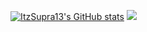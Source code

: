 [![ItzSupra13's GitHub stats](https://github-readme-stats.vercel.app/api?username=ItzSupra13&show_icons=true&theme=midnight-purple&bg_color=00000000&hide_border=true)](https://github.com/anuraghazra/github-readme-stats)
![](https://nirzak-streak-stats.vercel.app/?user=ItzSupra13&theme=midnight-purple&hide_border=true&background=00000000)



<!-- Proudly created with GPRM ( https://gprm.itsvg.in ) -->
<!--
**ItzSupra13/ItzSupra13** is a ✨ _special_ ✨ repository because its `README.md` (this file) appears on your GitHub profile.

Here are some ideas to get you started:

- 🔭 I’m currently working on ...
- 🌱 I’m currently learning ...
- 👯 I’m looking to collaborate on ...
- 🤔 I’m looking for help with ...
- 💬 Ask me about ...
- 📫 How to reach me: ...
- 😄 Pronouns: ...
- ⚡ Fun fact: ...
-->
